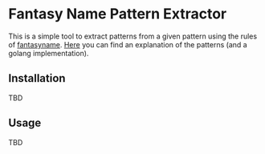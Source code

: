 # Fantasy Name Pattern Extractor

This is a simple tool to extract patterns from a given pattern using the rules of [fantasyname](https://github.com/skeeto/fantasyname).
[Here](https://github.com/s0rg/fantasyname) you can find an explanation of the patterns (and a golang implementation).

## Installation

TBD

## Usage

TBD
